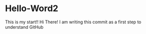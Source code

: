 # Hello-Word2
This is my start!!
Hi There!
I am writing this commit as a first step to understand GitHub
